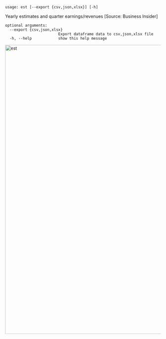 ```text
usage: est [--export {csv,json,xlsx}] [-h]
```

Yearly estimates and quarter earnings/revenues [Source: Business Insider]

```
optional arguments:
  --export {csv,json,xlsx}
                        Export dataframe data to csv,json,xlsx file
  -h, --help            show this help message
```

<img width="933" alt="est" src="https://user-images.githubusercontent.com/25267873/108609498-3089fb00-73c6-11eb-991d-656d69beb685.png">
